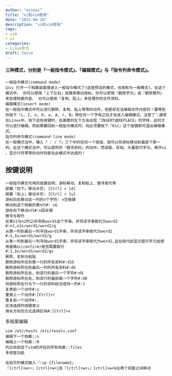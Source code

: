 ```yaml
---
author: "wiseai"
title: "vi和vim使用"
date: "2022-06-20"
description: "vi和vim使用"
tags:
- vim
- vi
categories:
- Linux命令
draft: false
---
```


#### 三种模式，分别是『一般指令模式』、『编辑模式』与『指令列命令模式』。

    一般指令模式(command mode)
    以vi 打开一个档案就直接进入一般指令模式了(这是预设的模式，也简称为一般模式)。在这个模式中， 你可以使用『上下左右』按键来移动游标，你可以使用『删除字元』或『删除整列』来处理档案内容， 也可以使用『复制、贴上』来处理你的文件资料。
    编辑模式(insert mode)
    在一般指令模式中可以进行删除、复制、贴上等等的动作，但是却无法编辑文件内容的！要等到你按下『i, I, o, O, a, A, r, R』等任何一个字母之后才会进入编辑模式。注意了！通常在Linux中，按下这些按键时，在画面的左下方会出现『INSERT或REPLACE』的字样，此时才可以进行编辑。而如果要回到一般指令模式时，则必须要按下『Esc』这个按键即可退出编辑模式。
    指令列命令模式(command-line mode)
    在一般模式当中，输入『 : / ?』三个中的任何一个按钮，就可以将游标移动到最底下那一列。在这个模式当中，可以提供你『搜寻资料』的动作，而读取、存档、大量取代字元、离开vi 、显示行号等等的动作则是在此模式中达成的！

按键说明
--

    一般指令模式可用的按键说明，游标移动、复制贴上、搜寻取代等
    屏幕『向下』移动半页: [Ctrl] + [d]
    屏幕『向上』移动半页: [Ctrl] + [u]
    游标向右移动这一列的n个字符: n空格键
    移动到这个档案的第n行#: nG
    游标向下移动n行#:n回车键
    搜寻与取代
    在第n1与n2列之间寻找word1这个字串，并将该字串取代为word2
    #:n1,n2s/word1/word2/g
    从第一列到最后一列寻找word1字串，并将该字串取代为word2
    #:1,$s/word1/word2/g
    从第一列到最后一列寻找word1字串，并将该字串取代为word2,且在取代前显示提示字元给使用者确认(confirm)是否需要取代
    #:1,$s/word1/word2/gc
    删除、复制与粘贴
    删除游标所在到第一行的所有资料#:d1G
    删除游标所在到最后一列的所有资料#:dG
    删除游标所在处，到该行的最后一个字符#:d$
    删除游标所在处，到该行的最前面一个字符#:d0
    将游标所在行与下一行的资料结合成同一列#:J
    复原前一个动作#:u
    重做上一个动作#:[Ctrl]+r
    重复前一个动作#:.
    区块选择的按键意义
    用长方形的方式选择区块#:[Ctrl]+v

多档案编辑

	vim /etc/hosts /etc/resolv.conf
	编辑下一个档案::n
	编辑上一个档案::N
	列出目前这个vim的开启的所有档案::files
	多视窗功能

	在指令列模式输入『:sp {filename}』  
	『[ctrl]+w+↑』[ctrl]+w+j及『[ctrl]+w+↓』[ctrl]+w+k在两个视窗之间移动